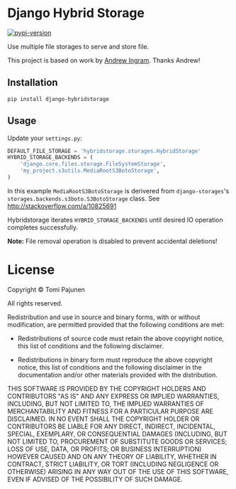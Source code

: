 Django Hybrid Storage
====================

[![pypi-version]][pypi]

Use multiple file storages to serve and store file.

This project is based on work by [Andrew Ingram](http://tech.onefinestay.com/post/53434330047/using-your-production-assets-in-development-a). Thanks Andrew!


## Installation

    pip install django-hybridstorage

## Usage

Update your `settings.py`:

```python
DEFAULT_FILE_STORAGE = 'hybridstorage.storages.HybridStorage'
HYBRID_STORAGE_BACKENDS = (
    'django.core.files.storage.FileSystemStorage',
    'my_project.s3utils.MediaRootS3BotoStorage',
)
```

In this example `MediaRootS3BotoStorage` is derivered from `django-storages`'s `storages.backends.s3boto.S3BotoStorage` class. See http://stackoverflow.com/a/10825691

Hybridstorage iterates `HYBRID_STORAGE_BACKENDS` until desired IO operation completes successfully.

**Note:** File removal operation is disabled to prevent accidental deletions!


License
=======

Copyright © Tomi Pajunen

All rights reserved.

Redistribution and use in source and binary forms, with or without
modification, are permitted provided that the following conditions are met:

* Redistributions of source code must retain the above copyright notice, this
  list of conditions and the following disclaimer.

* Redistributions in binary form must reproduce the above copyright notice,
  this list of conditions and the following disclaimer in the documentation
  and/or other materials provided with the distribution.

THIS SOFTWARE IS PROVIDED BY THE COPYRIGHT HOLDERS AND CONTRIBUTORS "AS IS"
AND ANY EXPRESS OR IMPLIED WARRANTIES, INCLUDING, BUT NOT LIMITED TO, THE
IMPLIED WARRANTIES OF MERCHANTABILITY AND FITNESS FOR A PARTICULAR PURPOSE ARE
DISCLAIMED. IN NO EVENT SHALL THE COPYRIGHT HOLDER OR CONTRIBUTORS BE LIABLE
FOR ANY DIRECT, INDIRECT, INCIDENTAL, SPECIAL, EXEMPLARY, OR CONSEQUENTIAL
DAMAGES (INCLUDING, BUT NOT LIMITED TO, PROCUREMENT OF SUBSTITUTE GOODS OR
SERVICES; LOSS OF USE, DATA, OR PROFITS; OR BUSINESS INTERRUPTION) HOWEVER
CAUSED AND ON ANY THEORY OF LIABILITY, WHETHER IN CONTRACT, STRICT LIABILITY,
OR TORT (INCLUDING NEGLIGENCE OR OTHERWISE) ARISING IN ANY WAY OUT OF THE USE
OF THIS SOFTWARE, EVEN IF ADVISED OF THE POSSIBILITY OF SUCH DAMAGE.

[pypi-version]: https://img.shields.io/pypi/v/django-hybridstorage.svg
[pypi]: https://pypi.python.org/pypi/django-hybridstorage
